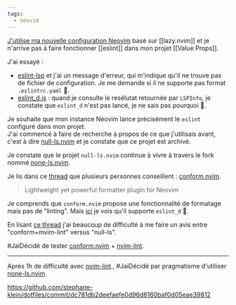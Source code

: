 ```yaml
---
tags:
  - neovim
---
```

[J'utilise ma nouvelle configuration Neovim](https://github.com/stephane-klein/dotfiles/blob/5bfd3217cdb1030525f85a3605396615399eaafa/neovim-playground/config/nvim/init.lua#L337) basé sur [[lazy.nvim]] et je n'arrive pas à faire fonctionner [[eslint]] dans mon projet [[Value Props]].

J'ai essayé :

- [eslint-lsp](https://github.com/microsoft/vscode-eslint) et j'ai un message d'erreur, qui m'indique qu'il ne trouve pas de fichier de configuration. Je me demande si il ne supporte pas format `.eslintrc.yaml` 🤔.
- [eslint_d.js](https://github.com/mantoni/eslint_d.js/) : quand je consulte le resélutat retournée par `LSPInfo`, je constate que `eslint_d` n'est pas lancé, je ne sais pas pourquoi 🤔.

Je souhaite que mon instance Neovim lance précisément le `eslint` configuré dans mon projet.  
J'ai commencé à faire de recherche à propos de ce que j'utilisais avant, c'est à dire [null-ls.nvim](https://github.com/jose-elias-alvarez/null-ls.nvim/) et je constate que ce projet est archivé.

Je constate que le projet `null-ls.nvim` continue à vivre à travers le fork nommé  [none-ls.nvim](https://github.com/nvimtools/none-ls.nvim).

Je lis dans ce [thread](https://old.reddit.com/r/neovim/comments/17h11wg/did_you_migrate_from_nullls/) que plusieurs personnes conseillent : [conform.nvim](https://github.com/stevearc/conform.nvim/).

>  Lightweight yet powerful formatter plugin for Neovim 

Je comprends que `conform.nvim` propose une fonctionnalité de formatage mais pas de "linting".
Mais [ici](https://github.com/stevearc/conform.nvim/blob/0d12c3781384d63909431297ed1a0f383008bb8f/doc/conform.txt#L264) je vois qu'il supporte `eslint_d` 🤔.

En lisant [ce thread](https://old.reddit.com/r/neovim/comments/1aiphg8/which_is_better_nonels_or_nvimlint_conform/?%E2%80%A6=) j'ai beaucoup de difficulté à me faire un avis entre "conform+mvim-lint" versus "null-ls".

#JaiDécidé de tester [conform.nvim](https://github.com/stevearc/conform.nvim/) + [nvim-lint](https://github.com/mfussenegger/nvim-lint?tab=readme-ov-file).

---

Après 1h de difficulté avec [nvim-lint](https://github.com/mfussenegger/nvim-lint?tab=readme-ov-file)., #JaiDécidé par pragmatisme d'utiliser [none-ls.nvim](https://github.com/nvimtools/none-ls.nvim).

https://github.com/stephane-klein/dotfiles/commit/dc781db2deefaefe0d96d6160baf0d05eae39812